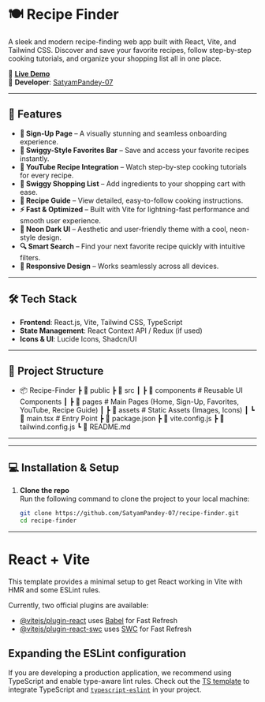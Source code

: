 # 🍽️ **Recipe Finder**

A sleek and modern recipe-finding web app built with React, Vite, and Tailwind CSS. Discover and save your favorite recipes, follow step-by-step cooking tutorials, and organize your shopping list all in one place.

🔗 **[Live Demo](#)**  
👤 **Developer**: [SatyamPandey-07](https://github.com/SatyamPandey-07)

---

## 🚀 Features

- **📝 Sign-Up Page** – A visually stunning and seamless onboarding experience.
- **🍔 Swiggy-Style Favorites Bar** – Save and access your favorite recipes instantly.
- **🎥 YouTube Recipe Integration** – Watch step-by-step cooking tutorials for every recipe.
- **🛒 Swiggy Shopping List** – Add ingredients to your shopping cart with ease.
- **📖 Recipe Guide** – View detailed, easy-to-follow cooking instructions.
- **⚡ Fast & Optimized** – Built with Vite for lightning-fast performance and smooth user experience.
- **🎨 Neon Dark UI** – Aesthetic and user-friendly theme with a cool, neon-style design.
- **🔍 Smart Search** – Find your next favorite recipe quickly with intuitive filters.
- **📱 Responsive Design** – Works seamlessly across all devices.

---

## 🛠️ Tech Stack

- **Frontend**: React.js, Vite, Tailwind CSS, TypeScript
- **State Management**: React Context API / Redux (if used)
- **Icons & UI**: Lucide Icons, Shadcn/UI


---
## 📂 Project Structure

- 📦 Recipe-Finder ┣ 📂 public ┣ 📂 src ┃ ┣ 📂 components # Reusable UI Components ┃ ┣ 📂 pages # Main Pages (Home, Sign-Up, Favorites, YouTube, Recipe Guide) ┃ ┣ 📂 assets # Static Assets (Images, Icons) ┃ ┗ 📜 main.tsx # Entry Point ┣ 📜 package.json ┣ 📜 vite.config.js ┣ 📜 tailwind.config.js ┗ 📜 README.md
---

---

## 💻 Installation & Setup

1. **Clone the repo**  
   Run the following command to clone the project to your local machine:

   ```bash
   git clone https://github.com/SatyamPandey-07/recipe-finder.git
   cd recipe-finder

---
# React + Vite

This template provides a minimal setup to get React working in Vite with HMR and some ESLint rules.

Currently, two official plugins are available:

- [@vitejs/plugin-react](https://github.com/vitejs/vite-plugin-react/blob/main/packages/plugin-react/README.md) uses [Babel](https://babeljs.io/) for Fast Refresh
- [@vitejs/plugin-react-swc](https://github.com/vitejs/vite-plugin-react-swc) uses [SWC](https://swc.rs/) for Fast Refresh

## Expanding the ESLint configuration

If you are developing a production application, we recommend using TypeScript and enable type-aware lint rules. Check out the [TS template](https://github.com/vitejs/vite/tree/main/packages/create-vite/template-react-ts) to integrate TypeScript and [`typescript-eslint`](https://typescript-eslint.io) in your project.
